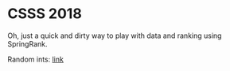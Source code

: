 # CSSS 2018

Oh, just a quick and dirty way to play with data and ranking using SpringRank.

Random ints: [link](https://www.random.org/integers/)